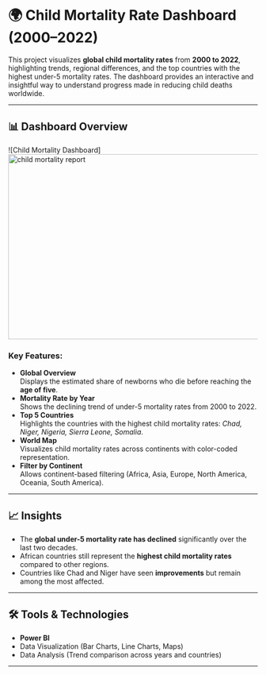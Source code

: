 # 🌍 Child Mortality Rate Dashboard (2000–2022)

This project visualizes **global child mortality rates** from **2000 to 2022**, highlighting trends, regional differences, and the top countries with the highest under-5 mortality rates. The dashboard provides an interactive and insightful way to understand progress made in reducing child deaths worldwide.  

---

## 📊 Dashboard Overview

![Child Mortality Dashboard]<img width="665" height="373" alt="child mortality report" src="https://github.com/user-attachments/assets/2cdc6d3c-6370-4887-a460-225de59fbd92" />


### Key Features:
- **Global Overview**  
  Displays the estimated share of newborns who die before reaching the **age of five**.  
- **Mortality Rate by Year**  
  Shows the declining trend of under-5 mortality rates from 2000 to 2022.  
- **Top 5 Countries**  
  Highlights the countries with the highest child mortality rates: *Chad, Niger, Nigeria, Sierra Leone, Somalia*.  
- **World Map**  
  Visualizes child mortality rates across continents with color-coded representation.  
- **Filter by Continent**  
  Allows continent-based filtering (Africa, Asia, Europe, North America, Oceania, South America).  

---

## 📈 Insights
- The **global under-5 mortality rate has declined** significantly over the last two decades.  
- African countries still represent the **highest child mortality rates** compared to other regions.  
- Countries like Chad and Niger have seen **improvements** but remain among the most affected.  

---

## 🛠️ Tools & Technologies
- **Power BI**   
- Data Visualization (Bar Charts, Line Charts, Maps)  
- Data Analysis (Trend comparison across years and countries)  

---

